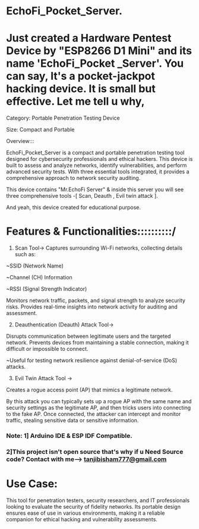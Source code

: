 # EchoFi_Pocket_Server.
# Just created a Hardware Pentest Device by "ESP8266 D1 Mini" and its name  'EchoFi_Pocket _Server'. You can say, It's a pocket-jackpot hacking device. It is small but effective. Let me tell u why,

Category: Portable Penetration Testing Device

Size: Compact and Portable
      
Overview:::

EchoFi_Pocket_Server is a compact and portable penetration testing tool designed for cybersecurity professionals and ethical hackers. This device is built to assess and analyze  networks, identify vulnerabilities, and perform advanced security tests. With three essential tools integrated, it provides a comprehensive approach to network security auditing. 

This device contains "Mr.EchoFi Server" & inside this server you will see three comprehensive tools -[ Scan, Deauth , Evil twin attack ].

And yeah, this device created for educational purpose. 

# Features & Functionalities::::::::::\/

1. Scan Tool->
Captures surrounding Wi-Fi networks, collecting details such as:

 ~SSID (Network Name)

 ~Channel (CH) Information

 ~RSSI (Signal Strength Indicator)

Monitors network traffic, packets, and signal strength to analyze security risks.
Provides real-time insights into network activity for auditing and assessment.

2. Deauthentication (Deauth) Attack Tool->

Disrupts communication between legitimate users and the targeted network.
Prevents devices from maintaining a stable connection, making it difficult or impossible to connect.

 ~Useful for testing network resilience against denial-of-service (DoS) attacks.

3. Evil Twin Attack Tool ->

Creates a rogue access point (AP) that mimics a legitimate network.

By this attack you can typically sets up a rogue AP with the same name and security settings as the legitimate AP, and then tricks users into connecting to the fake AP. Once connected, the attacker can intercept and monitor traffic, stealing sensitive data or sensitive information. 

### Note: 1] Arduino IDE & ESP IDF Compatible.
###       2]This project isn't open source that's why if u Need Source code? Contact with me--> tanjibisham777@gmail.com

# Use Case:
This tool for penetration testers, security researchers, and IT professionals looking to evaluate the security of fidelity networks. Its portable design ensures ease of use in various environments, making it a reliable companion for ethical hacking and vulnerability  assessments.
